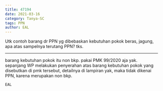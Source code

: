 ```yaml
---
title: 47194
date: 2021-03-16
category: Tanya-SC
tags: PPN
author: EAL
---
```


Utk contoh barang dr PPN yg dibebaskan kebutuhan pokok beras, jagung, apa atas sampelnya terutang PPN? tks.

---

barang kebutuhan pokok itu non bkp. pakai PMK 99/2020 aja yak. sepanjang WP melakukan penyerahan atas barang kebutuhan pokok yang disebutkan di pmk tersebut, detailnya di lampiran yak, maka tidak dikenai PPN, karena merupakan non bkp.

`EAL`
